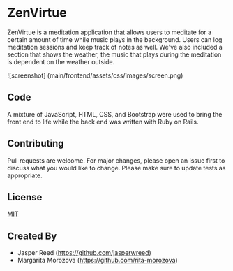 # ZenVirtue
ZenVirtue is a meditation application that allows users to meditate for a certain amount of time while music plays in the background. Users can log meditation sessions and keep track of notes as well. We've also included a section that shows the weather, the music that plays during the meditation is dependent on the weather outside.

![screenshot] (main/frontend/assets/css/images/screen.png)

## Code
A mixture of JavaScript, HTML, CSS, and Bootstrap were used to bring the front end to life while the back end was written with Ruby on Rails.

## Contributing
Pull requests are welcome. For major changes, please open an issue first to discuss what you would like to change.
Please make sure to update tests as appropriate.

## License
[MIT](https://choosealicense.com/licenses/mit/) 

## Created By
* Jasper Reed (https://github.com/jasperwreed)
* Margarita Morozova (https://github.com/rita-morozova)
